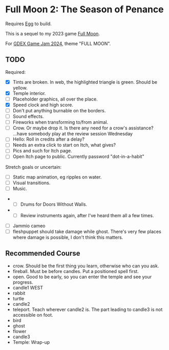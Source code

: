 # Full Moon 2: The Season of Penance

Requires [Egg](https://github.com/aksommerville/egg) to build.

This is a sequel to my 2023 game [Full Moon](https://github.com/aksommerville/fullmoon4).

For [GDEX Game Jam 2024](https://itch.io/jam/gdex-game-jam-2024), theme "FULL MOON".

## TODO

Required:
- [x] Tints are broken. In web, the highlighted triangle is green. Should be yellow.
- [x] Temple interior.
- [ ] Placeholder graphics, all over the place.
- [x] Speed clock and high score.
- [ ] Don't put anything burnable on the borders.
- [ ] Sound effects.
- [ ] Fireworks when transforming to/from animal.
- [ ] Crow. Or maybe drop it. Is there any need for a crow's assistance? ...have somebody play at the review session Wednesday
- [ ] Hello: Roll in credits after a delay?
- [ ] Needs an extra click to start on Itch, what gives?
- [ ] Pics and such for Itch page.
- [ ] Open Itch page to public. Currently password "dot-in-a-habit"

Stretch goals or uncertain:
- [ ] Static map animation, eg ripples on water.
- [ ] Visual transitions.
- [ ] Music.
- - [ ] Drums for Doors Without Walls.
- - [ ] Review instruments again, after I've heard them all a few times.
- [ ] Jammio cameo
- [ ] fleshpuppet should take damage while ghost. There's very few places where damage is possible, I don't think this matters.

## Recommended Course

- crow. Should be the first thing you learn, otherwise who can you ask.
- fireball. Must be before candles. Put a positioned spell first.
- open. Good to be early, so you can enter the temple and see your progress.
- candle1 WEST
- rabbit
- turtle
- candle2
- teleport. Teach wherever candle2 is. The part leading to candle3 is not accessible on foot.
- bird
- ghost
- flower
- candle3
- Temple: Wrap-up

